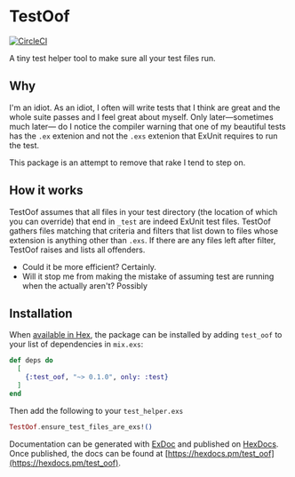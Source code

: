 # TestOof

[![CircleCI](https://circleci.com/gh/maxbeizer/test_oof.svg?style=svg)](https://circleci.com/gh/maxbeizer/test_oof)

A tiny test helper tool to make sure all your test files run.

## Why
I'm an idiot. As an idiot, I often will write tests that I think are great
and the whole suite passes and I feel great about myself. Only
later—sometimes much later— do I notice the compiler warning that one of my
beautiful tests has the `.ex` extenion and not the `.exs` extenion that
ExUnit requires to run the test.

This package is an attempt to remove that rake I tend to step on.

## How it works
TestOof assumes that all files in your test directory (the location of
which you can override) that end in `_test` are indeed ExUnit test files.
TestOof gathers files matching that criteria and filters that list down to
files whose extension is anything other than `.exs`. If there are any files
left after filter, TestOof raises and lists all offenders.

* Could it be more efficient? Certainly.
* Will it stop me from making the mistake of assuming test are running when the actually aren't? Possibly

## Installation

When [available in Hex](https://hex.pm/docs/publish), the package can be installed
by adding `test_oof` to your list of dependencies in `mix.exs`:

```elixir
def deps do
  [
    {:test_oof, "~> 0.1.0", only: :test}
  ]
end
```

Then add the following to your `test_helper.exs`

```elixir
TestOof.ensure_test_files_are_exs!()
```

Documentation can be generated with [ExDoc](https://github.com/elixir-lang/ex_doc)
and published on [HexDocs](https://hexdocs.pm). Once published, the docs can
be found at [https://hexdocs.pm/test_oof](https://hexdocs.pm/test_oof).

